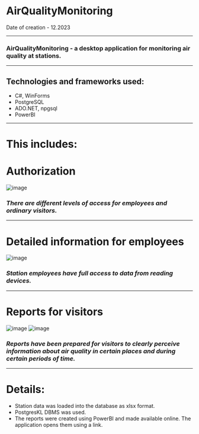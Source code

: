 # AirQualityMonitoring

Date of creation - 12.2023
____
### AirQualityMonitoring - a desktop application for monitoring air quality at stations.
____
## Technologies and frameworks used:
- C#, WinForms
- PostgreSQL
- ADO.NET, npgsql
- PowerBI
____
# This includes: 

# **Authorization**

![image](https://github.com/Semachko/AirQualityMonitoring/assets/124003664/0fedc412-1ec5-4699-b9c1-9c2da28850ff)

### *There are different levels of access for employees and ordinary visitors.*

____

# **Detailed information for employees**

![image](https://github.com/Semachko/AirQualityMonitoring/assets/124003664/349ace43-55ff-4535-ba67-420518a32255)

### *Station employees have full access to data from reading devices.*

____

# **Reports for visitors**

![image](https://github.com/Semachko/AirQualityMonitoring/assets/124003664/6a61fdd2-8439-41a1-bb72-7e3d9964d903)
![image](https://github.com/Semachko/AirQualityMonitoring/assets/124003664/dfb5bc9a-4ab1-4c05-9990-cc3b13ad16e2)


### *Reports have been prepared for visitors to clearly perceive information about air quality in certain places and during certain periods of time.*

____

# **Details:**
- Station data was loaded into the database as xlsx format.
- PostgresKL DBMS was used.
- The reports were created using PowerBI and made available online. The application opens them using a link.
